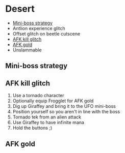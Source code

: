 # Desert

- [Mini-boss strategy](#boss)
- Antlion experience glitch
- Offset glitch on beetle cutscene
- [AFK kill glitch](#kill-glitch)
- [AFK gold](#gold)
- Unslammable

## <a name="boss"></a>Mini-boss strategy

## <a name="kill-glitch"></a>AFK kill glitch

1. Use a tornado character
2. Optionally equip Frogglet for AFK gold
3. Dig up Giraffey and bring it to the UFO mini-boss
4. Position yourself so you aren't in line with the boss
5. Tornado tek from an alien attack
6. Use Giraffey to have infinite mana
7. Hold the buttons ;)

## <a name="gold"></a>AFK gold

